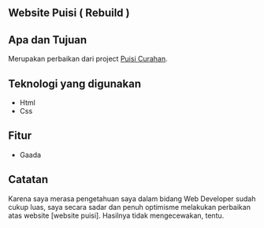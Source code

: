 ## Website Puisi ( Rebuild )

## Apa dan Tujuan

Merupakan perbaikan dari project [Puisi Curahan](https://github.com/Azrilardian/Puisi-Curahan).

## Teknologi yang digunakan

-   Html
-   Css

## Fitur

-   Gaada

## Catatan

Karena saya merasa pengetahuan saya dalam bidang Web Developer sudah cukup luas, saya secara sadar dan penuh optimisme melakukan perbaikan atas website [website puisi]. Hasilnya tidak mengecewakan, tentu.
